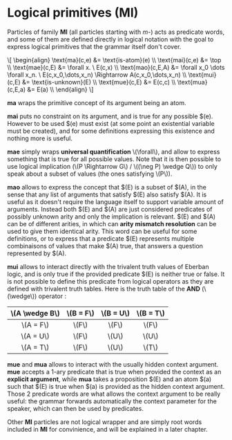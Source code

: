 # Logical primitives (MI)

Particles of family __MI__ (all particles starting with _m-_) acts as predicate
words, and some of them are defined directly in logical notation with the goal
to express logical primitives that the grammar itself don't cover.

\\[ \begin{align}
\text{ma}(c,e)      &= \text{is-atom}(e) \\\\
\text{mai}(c,e)     &= \top \\\\
\text{mae}(c,E)     &= \forall x. \\ E(c,x) \\\\
\text{mao}(c,E,A)   &= \forall x_0 \dots \forall x_n. \\ E(c,x_0,\dots,x_n) \Rightarrow A(c,x_0,\dots,x_n) \\\\
\text{mui}(c,E)     &= \text{is-unknown}(E) \\\\
\text{mue}(c,E)     &= E(c,c) \\\\
\text{mua}(c,E,a)   &= E(a) \\\\
\end{align} \\]

__ma__ wraps the primitive concept of its argument being an atom.

__mai__ puts no constraint on its argument, and is true for any possible $(e).
However to be used $(e) must exist (at some point an existential variable must
be created), and for some definitions expressing this existence and nothing
more is useful.

__mae__ simply wraps __universal quantification__ \\(\forall\\), and allow to
express something that is true for all possible values. Note that it is then
possible to use logical implication (\\(P \Rightarrow G\\) / \\((\neg P) \wedge
Q\\)) to only speak about a subset of values (the ones satisfying \\(P\\)).

__mao__ allows to express the concept that $(E) is a subset of $(A), in the
sense that any list of arguments that satisfy $(E) also satisfy $(A). It is
useful as it doesn't require the language itself to support variable amount of
arguments. Instead both $(E) and $(A) are just considered predicates of
possibly unknown arity and only the implication is relevant. $(E) and $(A)
can be of different arities, in which can __arity mismatch resolution__ can
be used to give them identical arity. This word can be useful for some
definitions, or to express that a predicate $(E) represents multiple
combinaisons of values that make $(A) true, that answers a question represented
by $(A).

__mui__ allows to interact directly with the trivalent truth values of Eberban
logic, and is only true if the provided predicate $(E) is neither true or false.
It is not possible to define this predicate from logical operators as they
are defined with trivalent truth tables. Here is the truth table of the
__AND__ (\\(\wedge\\)) operator :

| \\(A \wedge B\\) | \\(B = F\\) | \\(B = U\\) | \\(B = T\\) |
|:----------------:|:-----------:|:-----------:|:-----------:|
| \\(A = F\\)      | \\(F\\)     | \\(F\\)     | \\(F\\)     |
| \\(A = U\\)      | \\(F\\)     | \\(U\\)     | \\(U\\)     |
| \\(A = T\\)      | \\(F\\)     | \\(U\\)     | \\(T\\)     |

__mue__ and __mua__ allows to interact with the usually hidden context argument.
__mue__ accepts a 1-ary predicate that is true when provided the context as an
__explicit argument__, while __mua__ takes a proposition $(E) and an atom $(a)
such that $(E) is true when $(a) is provided as the hidden context argument.
Those 2 predicate words are what allows the context argument to be really
useful: the grammar forwards automatically the context parameter for the
speaker, which can then be used by predicates.

Other __MI__ particles are not logical wrapper and are simply root words
included in __MI__ for convinience, and will be explained in a later chapter.